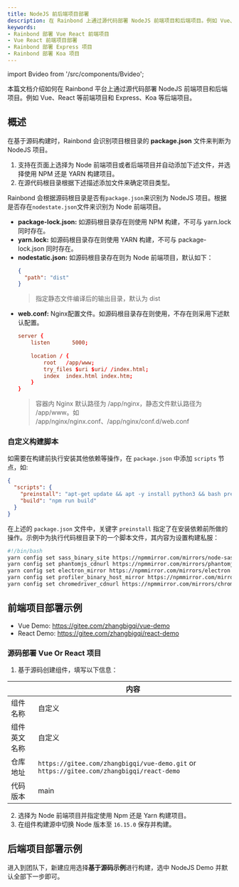 ```yaml
---
title: NodeJS 前后端项目部署
description: 在 Rainbond 上通过源代码部署 NodeJS 前端项目和后端项目。例如 Vue、React 等前端项目和 Express、Koa 等后端项目。
keywords:
- Rainbond 部署 Vue React 前端项目
- Vue React 前端项目部署
- Rainbond 部署 Express 项目
- Rainbond 部署 Koa 项目
---
```


import Bvideo from '/src/components/Bvideo';

<Bvideo src="//player.bilibili.com/player.html?aid=820892498&bvid=BV1334y1f76U&cid=983036584&page=4" />


本篇文档介绍如何在 Rainbond 平台上通过源代码部署 NodeJS 前端项目和后端项目。例如 Vue、React 等前端项目和 Express、Koa 等后端项目。

## 概述

在基于源码构建时，Rainbond 会识别项目根目录的 **package.json** 文件来判断为 NodeJS 项目。
1. 支持在页面上选择为 Node 前端项目或者后端项目并自动添加下述文件，并选择使用 NPM 还是 YARN 构建项目。
2. 在源代码根目录根据下述描述添加文件来确定项目类型。

Rainbond 会根据源码根目录是否有`package.json`来识别为 NodeJS 项目。根据是否存在`nodestate.json`文件来识别为 Node 前端项目。

- **package-lock.json:** 如源码根目录存在则使用 NPM 构建，不可与 yarn.lock 同时存在。
- **yarn.lock:** 如源码根目录存在则使用 YARN 构建，不可与 package-lock.json 同时存在。
- **nodestatic.json:** 如源码根目录存在则为 Node 前端项目，默认如下：
  ```json
  {
    "path": "dist"
  }
  ```
  > 指定静态文件编译后的输出目录，默认为 dist
- **web.conf:** Nginx配置文件。如源码根目录存在则使用，不存在则采用下述默认配置。
  ```conf
  server {
      listen       5000;
      
      location / {
          root   /app/www;
          try_files $uri $uri/ /index.html;
          index  index.html index.htm;
      }
  }
  ```
  > 容器内 Nginx 默认路径为 /app/nginx，静态文件默认路径为 /app/www。如 /app/nginx/nginx.conf、/app/nginx/conf.d/web.conf

### 自定义构建脚本

如需要在构建前执行安装其他依赖等操作，在 `package.json` 中添加 `scripts` 节点，如:

```json
{
  "scripts": {
    "preinstall": "apt-get update && apt -y install python3 && bash preinstall.sh",
    "build": "npm run build"
  }
}
```

在上述的 `package.json` 文件中，关键字 `preinstall` 指定了在安装依赖前所做的操作。示例中为执行代码根目录下的一个脚本文件，其内容为设置构建私服：

```bash
#!/bin/bash
yarn config set sass_binary_site https://npmmirror.com/mirrors/node-sass --global
yarn config set phantomjs_cdnurl https://npmmirror.com/mirrors/phantomjs --global
yarn config set electron_mirror https://npmmirror.com/mirrors/electron --global
yarn config set profiler_binary_host_mirror https://npmmirror.com/mirrors/node-inspector --global
yarn config set chromedriver_cdnurl https://npmmirror.com/mirrors/chromedriver --global
```

## 前端项目部署示例

* Vue Demo: https://gitee.com/zhangbigqi/vue-demo
* React Demo: https://gitee.com/zhangbigqi/react-demo

### 源码部署 Vue Or React 项目

1. 基于源码创建组件，填写以下信息：

|              | 内容                                 |
| ------------ | ------------------------------------ |
| 组件名称     | 自定义                               |
| 组件英文名称 | 自定义                               |
| 仓库地址     | `https://gitee.com/zhangbigqi/vue-demo.git` or `https://gitee.com/zhangbigqi/react-demo` |
| 代码版本     | main                    |

2. 选择为 Node 前端项目并指定使用 Npm 还是 Yarn 构建项目。
3. 在组件构建源中切换 Node 版本至 `16.15.0` 保存并构建。


## 后端项目部署示例

进入到团队下，新建应用选择**基于源码示例**进行构建，选中 NodeJS Demo 并默认全部下一步即可。
